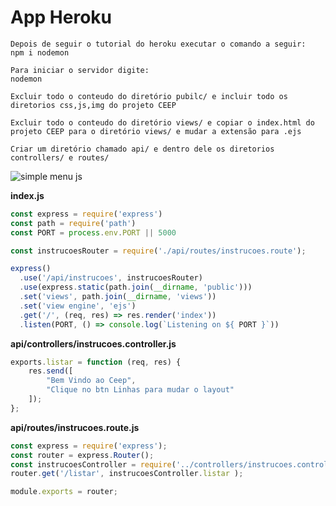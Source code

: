 # App Heroku

```
Depois de seguir o tutorial do heroku executar o comando a seguir:
npm i nodemon

Para iniciar o servidor digite: 
nodemon
```

```
Excluir todo o conteudo do diretório pubilc/ e incluir todo os diretorios css,js,img do projeto CEEP

Excluir todo o conteudo do diretório views/ e copiar o index.html do projeto CEEP para o diretório views/ e mudar a extensão para .ejs

Criar um diretório chamado api/ e dentro dele os diretorios controllers/ e routes/

```

<img src="https://sambrmg.github.io/Curso-W47-8113/estrutura.png" alt="simple menu js">

**index.js**

```javascript
const express = require('express')
const path = require('path')
const PORT = process.env.PORT || 5000

const instrucoesRouter = require('./api/routes/instrucoes.route');

express()
  .use('/api/instrucoes', instrucoesRouter)
  .use(express.static(path.join(__dirname, 'public')))
  .set('views', path.join(__dirname, 'views'))
  .set('view engine', 'ejs')
  .get('/', (req, res) => res.render('index'))
  .listen(PORT, () => console.log(`Listening on ${ PORT }`))
```


**api/controllers/instrucoes.controller.js**

```javascript
exports.listar = function (req, res) {
    res.send([
        "Bem Vindo ao Ceep",
        "Clique no btn Linhas para mudar o layout"
    ]);
};
```

**api/routes/instrucoes.route.js**

```javascript
const express = require('express');
const router = express.Router();
const instrucoesController = require('../controllers/instrucoes.controller');
router.get('/listar', instrucoesController.listar );

module.exports = router;
```
